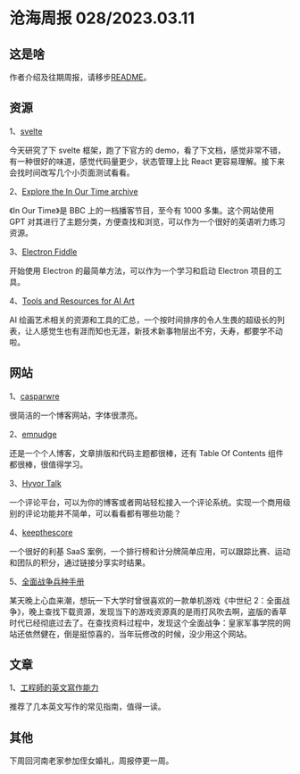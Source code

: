 # 沧海周报 028/2023.03.11

## 这是啥

作者介绍及往期周报，请移步[README](https://github.com/theseazhang/weekly_news/blob/main/README.md)。

## 资源

1、[svelte](https://kit.svelte.dev/)

今天研究了下 svelte 框架，跑了下官方的 demo，看了下文档，感觉非常不错，有一种很好的味道，感觉代码量更少，状态管理上比 React 更容易理解。接下来会找时间改写几个小页面测试看看。

2、[Explore the In Our Time archive](https://genmon.github.io/braggoscope/)

《In Our Time》是 BBC 上的一档播客节目，至今有 1000 多集。这个网站使用 GPT 对其进行了主题分类，方便查找和浏览，可以作为一个很好的英语听力练习资源。

3、[Electron Fiddle](https://www.electronjs.org/zh/fiddle/)

开始使用 Electron 的最简单方法，可以作为一个学习和启动 Electron 项目的工具。

4、[Tools and Resources for AI Art](https://pharmapsychotic.com/tools.html)

AI 绘画艺术相关的资源和工具的汇总，一个按时间排序的令人生畏的超级长的列表，让人感觉生也有涯而知也无涯，新技术新事物层出不穷，夭寿，都要学不动啦。

## 网站

1、[casparwre](https://casparwre.de/)

很简洁的一个博客网站，字体很漂亮。

2、[emnudge](https://emnudge.dev/blog/react-hostage)

还是一个个人博客，文章排版和代码主题都很棒，还有 Table Of Contents 组件都很棒，很值得学习。

3、[Hyvor Talk](https://talk.hyvor.com/)

一个评论平台，可以为你的博客或者网站轻松接入一个评论系统。实现一个商用级别的评论功能并不简单，可以看看都有哪些功能？

4、[keepthescore](https://keepthescore.com/)

一个很好的利基 SaaS 案例，一个排行榜和计分牌简单应用，可以跟踪比赛、运动和团队的积分，通过链接分享实时结果。

5、[全面战争兵种手册](https://www.honga.net/totalwar/)

某天晚上心血来潮，想玩一下大学时曾很喜欢的一款单机游戏《中世纪 2：全面战争》，晚上查找下载资源，发现当下的游戏资源真的是雨打风吹去啊，盗版的香草时代已经彻底过去了。在查找资料过程中，发现这个全面战争：皇家军事学院的网站还依然健在，倒是挺惊喜的，当年玩修改的时候，没少用这个网站。

## 文章

1、[工程師的英文寫作能力](https://devpoga.org/blog/2019-06-29_%E5%B7%A5%E7%A8%8B%E5%B8%AB%E7%9A%84%E8%8B%B1%E6%96%87%E5%AF%AB%E4%BD%9C%E8%83%BD%E5%8A%9B/)

推荐了几本英文写作的常见指南，值得一读。

## 其他

下周回河南老家参加侄女婚礼，周报停更一周。
